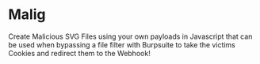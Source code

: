 # Malig
Create Malicious SVG Files using your own payloads in Javascript that can be used when bypassing a file filter with Burpsuite to take the victims Cookies and redirect them to the Webhook!
